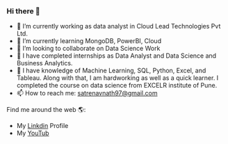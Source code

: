 ### Hi there 👋

- 🔭 I’m currently working as data analyst in Cloud Lead Technologies Pvt Ltd. 
- 🌱 I’m currently learning MongoDB, PowerBI, Cloud 
- 👯 I’m looking to collaborate on Data Science Work
- 🤔  I have completed internships as Data Analyst and Data Science and Business Analytics. 
- 💬 I have knowledge of Machine Learning, SQL, Python, Excel, and Tableau. Along with that, I am hardworking as well as a quick learner. I completed the course on data science from EXCELR institute of Pune.
- 📫 How to reach me: satrenavnath97@gmail.com
<!-- ⚡ Fun fact: ...
-->
Find me around the web 🌎:
* My [Linkdin](https://www.linkedin.com/in/navnath-satre/) Profile
* My [YouTub](https://www.youtube.com/channel/UCBHeZztoItGnEisZ05RSrcw/featured)
